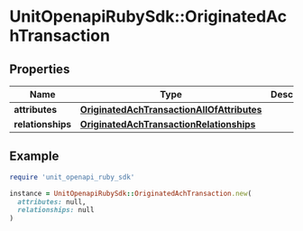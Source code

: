 # UnitOpenapiRubySdk::OriginatedAchTransaction

## Properties

| Name | Type | Description | Notes |
| ---- | ---- | ----------- | ----- |
| **attributes** | [**OriginatedAchTransactionAllOfAttributes**](OriginatedAchTransactionAllOfAttributes.md) |  |  |
| **relationships** | [**OriginatedAchTransactionRelationships**](OriginatedAchTransactionRelationships.md) |  |  |

## Example

```ruby
require 'unit_openapi_ruby_sdk'

instance = UnitOpenapiRubySdk::OriginatedAchTransaction.new(
  attributes: null,
  relationships: null
)
```

